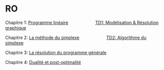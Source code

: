# RO

Chapitre 1: [Programme linéaire](https://github.com/Hamrita/RO/blob/main/Chap1/RO1.pdf)   &nbsp;&nbsp;&nbsp;&nbsp;&nbsp;&nbsp;&nbsp;&nbsp;&nbsp;&nbsp;&nbsp;&nbsp;&nbsp;&nbsp;&nbsp;&nbsp;&nbsp;&nbsp;&nbsp;&nbsp;  [TD1: Modélisation & Résolution graphique](https://github.com/Hamrita/RO/blob/main/TDs/TD1.pdf)

Chapitre 2: [La méthode du simplexe](https://github.com/Hamrita/RO/blob/main/Chap2/RO2.pdf) &nbsp;&nbsp;&nbsp;&nbsp;&nbsp;&nbsp;&nbsp;&nbsp;&nbsp;&nbsp;&nbsp;&nbsp;&nbsp;&nbsp;&nbsp;&nbsp;&nbsp;&nbsp;&nbsp;&nbsp;      [TD2: Algorithme du simplexe ](https://github.com/Hamrita/RO/blob/main/TDs/TD2.pdf)

Chapitre 3: [La résolution du programme générale](https://github.com/Hamrita/RO/blob/main/Chap3/RO3.pdf)

Chapitre 4: [Dualité et post-optimalité](https://github.com/Hamrita/RO/blob/main/Chap4/RO4.pdf)
